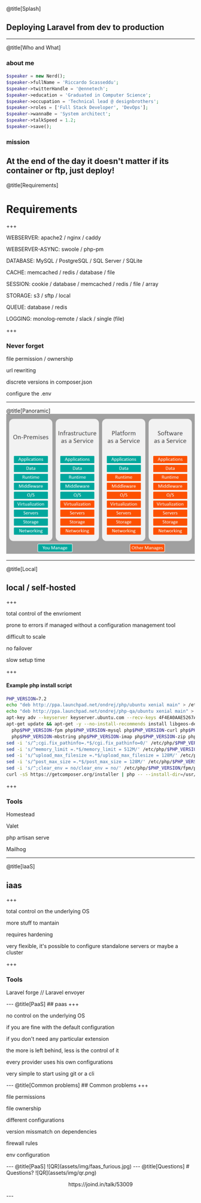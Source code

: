 
@title[Splash]
## Deploying Laravel from dev to production

---
@title[Who and What]
### about me
```php
$speaker = new Nerd();
$speaker->fullName = 'Riccardo Scasseddu';
$speaker->twitterHandle = '@ennetech';
$speaker->education = 'Graduated in Computer Science';
$speaker->occupation = 'Technical lead @ designbrothers';
$speaker->roles = ['Full Stack Developer', 'DevOps'];
$speaker->wannaBe = 'System architect';
$speaker->talkSpeed = 1.2;
$speaker->save();
```
### mission
At the end of the day it doesn't matter if its container or ftp, just deploy!
---
@title[Requirements]
# Requirements
+++
<p class="fragment text-left text-07">WEBSERVER: apache2 / nginx / caddy</p>
<p class="fragment text-left text-07">WEBSERVER-ASYNC: swoole / php-pm</p>
<p class="fragment text-left text-07">DATABASE: MySQL / PostgreSQL / SQL Server / <span class="text-red">SQLite</span></p>
<p class="fragment text-left text-07">CACHE: memcached / redis / database / <span class="text-red">file</span></p>
<p class="fragment text-left text-07">SESSION: cookie / database / memcached / redis / <span class="text-red">file</span> / <span class="text-red">array</span></p>
<p class="fragment text-left text-07">STORAGE: s3 / sftp / <span class="text-red">local</span></p>
<p class="fragment text-left text-07">QUEUE: database / redis</p>
<p class="fragment text-left text-07">LOGGING: monolog-remote / slack / <span class="text-red">single (file)</span></p>

+++
### Never forget
<p class="fragment text-left text-07">file permission / ownership</p>
<p class="fragment text-left text-07">url rewriting</p>
<p class="fragment text-left text-07">discrete versions in composer.json</p>
<p class="fragment text-left text-07">configure the .env</p>



---
@title[Panoramic]
![QR](assets/img/comparison.jpg)


---
@title[Local]
## local / self-hosted
+++
<p class="fragment text-left text-07">total control of the envrioment</p>
<p class="fragment text-left text-07">prone to errors if managed without a configuration management tool</p>
<p class="fragment text-left text-07">difficult to scale</p>
<p class="fragment text-left text-07">no failover</p>
<p class="fragment text-left text-07">slow setup time</p>

+++
#### Example php install script
```bash
PHP_VERSION=7.2
echo "deb http://ppa.launchpad.net/ondrej/php/ubuntu xenial main" > /etc/apt/sources.list.d/ondrej-php.list && \
echo "deb http://ppa.launchpad.net/ondrej/php-qa/ubuntu xenial main" > /etc/apt/sources.list.d/ondrej-php-qa.list && \
apt-key adv --keyserver keyserver.ubuntu.com --recv-keys 4F4EA0AAE5267A6C && \
apt-get update && apt-get -y --no-install-recommends install libgeos-dev \
  php$PHP_VERSION-fpm php$PHP_VERSION-mysql php$PHP_VERSION-curl php$PHP_VERSION-gd \
  php$PHP_VERSION-mbstring php$PHP_VERSION-imap php$PHP_VERSION-zip php$PHP_VERSION-xml
sed -i 's/^;cgi.fix_pathinfo=.*$/cgi.fix_pathinfo=0/' /etc/php/$PHP_VERSION/fpm/php.ini
sed -i 's/^memory_limit =.*$/memory_limit = 512M/' /etc/php/$PHP_VERSION/fpm/php.ini
sed -i 's/^upload_max_filesize =.*$/upload_max_filesize = 128M/' /etc/php/$PHP_VERSION/fpm/php.ini
sed -i 's/^post_max_size =.*$/post_max_size = 128M/' /etc/php/$PHP_VERSION/fpm/php.ini
sed -i 's/^;clear_env = no/clear_env = no/' /etc/php/$PHP_VERSION/fpm/pool.d/www.conf
curl -sS https://getcomposer.org/installer | php -- --install-dir=/usr/local/bin --filename=composer
```

+++
### Tools
<p class="fragment text-left text-07">Homestead</p>
<p class="fragment text-left text-07">Valet</p>
<p class="fragment text-left text-07">php artisan serve</p>
<p class="fragment text-left text-07">Mailhog</p>


---
@title[IaaS]
## iaas
+++
<p class="fragment text-left text-07">total control on the underlying OS</p>
<p class="fragment text-left text-07">more stuff to mantain</p>
<p class="fragment text-left text-07">requires hardening</p>
<p class="fragment text-left text-07">very flexible, it's possible to configure standalone servers or maybe a cluster</p>

+++
### Tools
<p class="fragment text-left text-07">Laravel forge // Laravel envoyer</p>
---
@title[PaaS]
## paas
+++
<p class="fragment text-left text-07">no control on the underlying OS</p>
<p class="fragment text-left text-07">if you are fine with the default configuration</p>
<p class="fragment text-left text-07">if you don't need any particular extension</p>
<p class="fragment text-left text-07">the more is left behind, less is the control of it</p>
<p class="fragment text-left text-07">every provider uses his own configurations</p>
<p class="fragment text-left text-07">very simple to start using git or a cli</p>
---
@title[Common problems]
## Common problems
+++
<p class="fragment text-left text-07">file permissions</p>
<p class="fragment text-left text-07">file ownership</p>
<p class="fragment text-left text-07">different configurations</p>
<p class="fragment text-left text-07">version missmatch on dependencies</p>
<p class="fragment text-left text-07">firewall rules</p>
<p class="fragment text-left text-07">env configuration</p>
---
@title[PaaS]
![QR](assets/img/faas_furious.jpg)
---
@title[Questions]
# Questions?
![QR](assets/img/qr.png)
<p style="text-align: center !important;">https://joind.in/talk/53009</p>
---
